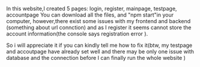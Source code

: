 In this website,I created 5 pages:
login, register, mainpage, testpage, accountpage
You can download all the files, and "npm start"in your computer,
however,there exist some issues with my frontend and backend (something
about url connction) and as I register it seems cannot store the account
information(the console says registration error ).

So i will appreciate it if you can kindly tell me how to fix it(btw, my testpage and accoutpage have already set well and there may be only one issue with database and the connection before I can finally run the whole website )

